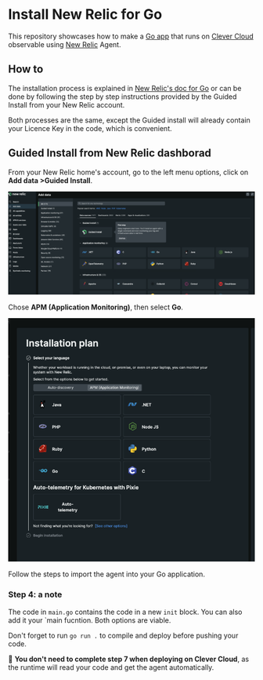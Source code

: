 # Install New Relic for Go 

This repository showcases how to make a [Go app](https://github.com/CleverCloud/Go-example) that runs on [Clever Cloud](https://www.clever-cloud.com) observable using [New Relic](https://newrelic.com) Agent.

## How to

The installation process is explained in [New Relic's doc for Go](https://docs.newrelic.com/docs/apm/agents/go-agent/installation/install-new-relic-go/) or can be done by following the step by step instructions provided by the Guided Install from your New Relic account.

Both processes are the same, except the Guided install will already contain your Licence Key in the code, which is convenient.

## Guided Install from New Relic dashborad

From your New Relic home's account, go to the left menu options, click on **Add data >Guided Install**. 

![guided install from New Relic dashboard](./assets/guided-install.png "a title")

Chose **APM (Application Monitoring)**, then select **Go**.

![installation plan from New Relic dashboard](./assets/installation-plan.png)

Follow the steps to import the agent into your Go application.

### Step 4: a note

The code in `main.go` contains the code in a new `init` block. You can also add it your `main fucntion. Both options are viable.

Don't forget to run `go run .` to compile and deploy before pushing your code.

🚀  **You don't need to complete step 7 when deploying on Clever Cloud**, as the runtime will read your code and get the agent automatically.